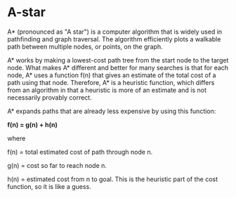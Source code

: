 # A-star

A* (pronounced as "A star") is a computer algorithm that is widely used in pathfinding and graph traversal. The algorithm efficiently plots a walkable path between multiple nodes, or points, on the graph. 

A* works by making a lowest-cost path tree from the start node to the target node. What makes A* different and better for many searches is that for each node, A* uses a function f(n) that gives an estimate of the total cost of a path using that node. Therefore, A* is a heuristic function, which differs from an algorithm in that a heuristic is more of an estimate and is not necessarily provably correct. 

A* expands paths that are already less expensive by using this function: 

 **f(n) = g(n) + h(n)** 

where

f(n) = total estimated cost of path through node n.

g(n) = cost so far to reach node n.

h(n) = estimated cost from n to goal. This is the heuristic part of the cost function, so it is like a guess. 
